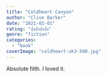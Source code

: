 ```yaml
---
title: "Coldheart Canyon"
author: "Clive Barker"
date: "2021-02-01"
rating: "👍👍👍👍"
genre: "fiction"
categories: 
  - "book"
coverImage: "coldheart-uk3-500.jpg"
---
```


Absolute filth. I loved it.
